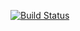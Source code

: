 [![Build Status](https://travis-ci.org/liamseanbrady/multi-docker.svg?branch=master)](https://travis-ci.org/liamseanbrady/multi-docker)
